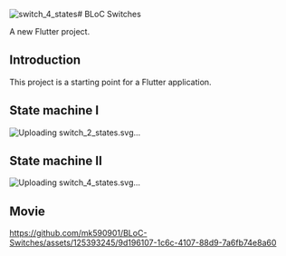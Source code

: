 ![switch_4_states](https://github.com/mk590901/BLoC-Switches/assets/125393245/1c9bf663-b1d4-4287-a88c-9e5db740eb77)# BLoC Switches

A new Flutter project.

## Introduction

This project is a starting point for a Flutter application.

## State machine I
![Uploading switch_2_states.svg…]()

## State machine II
![Uploading switch_4_states.svg…]()

## Movie

https://github.com/mk590901/BLoC-Switches/assets/125393245/9d196107-1c6c-4107-88d9-7a6fb74e8a60




